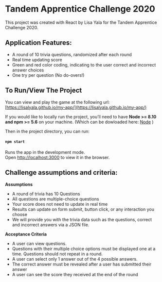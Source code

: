 # Tandem Apprentice Challenge 2020

This project was created with React by Lisa Yala for the Tandem Apprentice Challenge 2020.

## Application Features:
* A round of 10 trivia questions, randomized after each round
* Real time updating score
* Green and red color coding, indicating to the user correct and incorrect answer choices
* One try per question (No do-overs!)


## To Run/View The Project

You can view and play the game at the following url: [https://lisalyala.github.io/my-app/](https://lisalyala.github.io/my-app/)

If you would like to locally run the project, you’ll need to have **Node >= 8.10 and npm >= 5.6** on your machine. (Which can be dowloaded here: [Node](https://nodejs.org/en/) )

Then in the project directory, you can run:
#### `npm start`

Runs the app in the development mode.\
Open [http://localhost:3000](http://localhost:3000) to view it in the browser.




## Challenge assumptions and criteria:

**Assumptions**

* A round of trivia has 10 Questions
* All questions are multiple-choice questions
* Your score does not need to update in real time
* Results can update on form submit, button click, or any interaction you choose
* We will provide you with the trivia data such as the questions, correct and incorrect answers via a JSON file.

**Acceptance Criteria**

* A user can view questions.
* Questions with their multiple choice options must be displayed one at a time. Questions should not repeat in a round.
* A user can select only 1 answer out of the 4 possible answers.
* The correct answer must be revealed after a user has submitted their answer
* A user can see the score they received at the end of the round
